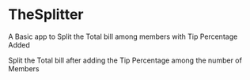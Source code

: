 # TheSplitter
A Basic app to Split the Total bill among members with Tip Percentage Added

<p>
Split the Total bill after adding the Tip Percentage among the number of Members 
</p>
